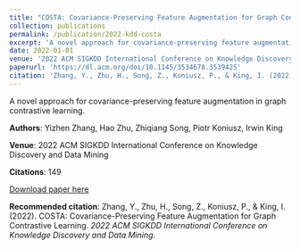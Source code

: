 ```yaml
---
title: "COSTA: Covariance-Preserving Feature Augmentation for Graph Contrastive Learning"
collection: publications
permalink: /publication/2022-kdd-costa
excerpt: 'A novel approach for covariance-preserving feature augmentation in graph contrastive learning.'
date: 2022-01-01
venue: '2022 ACM SIGKDD International Conference on Knowledge Discovery and Data Mining'
paperurl: 'https://dl.acm.org/doi/10.1145/3534678.3539425'
citation: 'Zhang, Y., Zhu, H., Song, Z., Koniusz, P., & King, I. (2022). COSTA: Covariance-Preserving Feature Augmentation for Graph Contrastive Learning. <i>2022 ACM SIGKDD International Conference on Knowledge Discovery and Data Mining</i>.'
---
```

A novel approach for covariance-preserving feature augmentation in graph contrastive learning.

**Authors**: Yizhen Zhang, Hao Zhu, Zhiqiang Song, Piotr Koniusz, Irwin King

**Venue**: 2022 ACM SIGKDD International Conference on Knowledge Discovery and Data Mining

**Citations**: 149

[Download paper here](https://dl.acm.org/doi/10.1145/3534678.3539425)

**Recommended citation**: Zhang, Y., Zhu, H., Song, Z., Koniusz, P., & King, I. (2022). COSTA: Covariance-Preserving Feature Augmentation for Graph Contrastive Learning. *2022 ACM SIGKDD International Conference on Knowledge Discovery and Data Mining*.